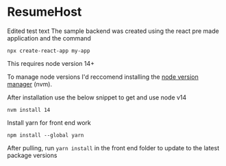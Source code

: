 # ResumeHost
Edited test text
The sample backend was created using the react pre made application and the command
```
npx create-react-app my-app
```
This requires node version 14+

To manage node versions I'd reccomend installing the [node version manager](https://github.com/nvm-sh/nvm) (nvm).

After installation use the below snippet to get and use node v14
```
nvm install 14
```
Install yarn for front end work
```
npm install --global yarn
```
After pulling, run 
```yarn install```
 in the front end folder to update to the latest package versions

 
